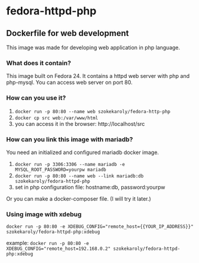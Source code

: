 # fedora-httpd-php
## Dockerfile for web development

This image was made for developing web application in php language.

### What does it contain?
This image built on Fedora 24. It contains a httpd web server with php and php-mysql.
You can access web server on port 80.

### How can you use it?

1. `docker run -p 80:80 --name web szokekaroly/fedora-http-php`
2. `docker cp src web:/var/www/html`
3. you can access it in the browser: http://localhost/src

### How can you link this image with mariadb?
You need an initialized and configured mariadb docker image.

1. `docker run -p 3306:3306 --name mariadb -e MYSQL_ROOT_PASSWORD=yourpw mariadb`
2. `docker run -p 80:80 --name web --link mariadb:db szokekaroly/fedora-httpd-php`
3. set in php configuration file: hostname:db, password:yourpw

Or you can make a docker-composer file. (I will try it later.)

### Using image with xdebug
`docker run -p 80:80 -e XDEBUG_CONFIG="remote_host={{YOUR_IP_ADDRESS}}" szokekaroly/fedora-httpd-php:xdebug`

example: `docker run -p 80:80 -e XDEBUG_CONFIG="remote_host=192.168.0.2" szokekaroly/fedora-httpd-php:xdebug`
